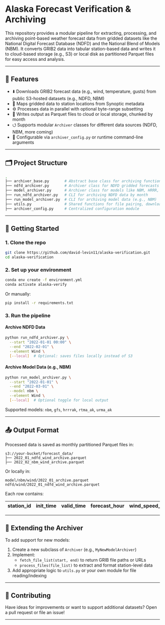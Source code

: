 # Alaska Forecast Verification & Archiving

This repository provides a modular pipeline for extracting, processing, and archiving point-based weather forecast data from gridded datasets like the National Digital Forecast Database (NDFD) and the National Blend of Models (NBM). It converts GRIB2 data into tabular station-based data and writes it to cloud-based storage (e.g., S3) or local disk as partitioned Parquet files for easy access and analysis.

---

## 🔧 Features

- ⬇️ Downloads GRIB2 forecast data (e.g., wind, temperature, gusts) from public S3-hosted datasets (e.g., NDFD, NBM)
- 📍 Maps gridded data to station locations from Synoptic metadata
- ⚙️ Processes data in parallel with optional byte-range subsetting
- 🧱 Writes output as Parquet files to cloud or local storage, chunked by month
- ⭯️ Supports modular `Archiver` classes for different data sources (NDFD, NBM, more coming)
- 🧩 Configurable via `archiver_config.py` or runtime command-line arguments

---

## 🗂️ Project Structure

```bash
.
├── archiver_base.py       # Abstract base class for archiving functionality
├── ndfd_archiver.py       # Archiver class for NDFD gridded forecasts
├── model_archiver.py      # Archiver class for models like NBM, HRRR, URMA
├── run_ndfd_archiver.py   # CLI for archiving NDFD data by month
├── run_model_archiver.py  # CLI for archiving model data (e.g., NBM)
├── utils.py               # Shared functions for file pairing, downloading, and extraction
├── archiver_config.py     # Centralized configuration module
```

---

## 🚀 Getting Started

### 1. Clone the repo
```bash
git clone https://github.com/david-levin11/alaska-verification.git
cd alaska-verification
```

### 2. Set up your environment
```bash
conda env create -f environment.yml
conda activate alaska-verify
```

Or manually:
```bash
pip install -r requirements.txt
```

### 3. Run the pipeline

#### Archive NDFD Data
```bash
python run_ndfd_archiver.py \
  --start "2022-01-01 00:00" \
  --end "2022-02-01" \
  --element Wind \
  [--local]  # Optional: saves files locally instead of S3
```

#### Archive Model Data (e.g., NBM)
```bash
python run_model_archiver.py \
  --start "2022-01-01" \
  --end "2022-03-01" \
  --model nbm \
  --element Wind \
  [--local]  # Optional toggle for local output
```

Supported models: `nbm`, `gfs`, `hrrrak`, `rtma_ak`, `urma_ak`

---

## 📤 Output Format

Processed data is saved as monthly partitioned Parquet files in:

```
s3://your-bucket/forecast_data/
├── 2022_01_ndfd_wind_archive.parquet
├── 2022_02_nbm_wind_archive.parquet
```

Or locally in:
```
model/nbm/wind/2022_01_archive.parquet
ndfd/wind/2022_01_ndfd_wind_archive.parquet
```

Each row contains:

| station_id | init_time | valid_time | forecast_hour | wind_speed_kt | wind_dir_deg | ... |
|------------|------------|------------|----------------|----------------|---------------|-----|

---

## 🧱 Extending the Archiver

To add support for new models:
1. Create a new subclass of `Archiver` (e.g., `MyNewModelArchiver`)
2. Implement:
   - `fetch_file_list(start, end)` to return GRIB file paths or URLs
   - `process_files(file_list)` to extract and format station-level data
3. Add appropriate logic to `utils.py` or your own module for file reading/indexing

---

## 🤝 Contributing

Have ideas for improvements or want to support additional datasets? Open a pull request or file an issue!

---

